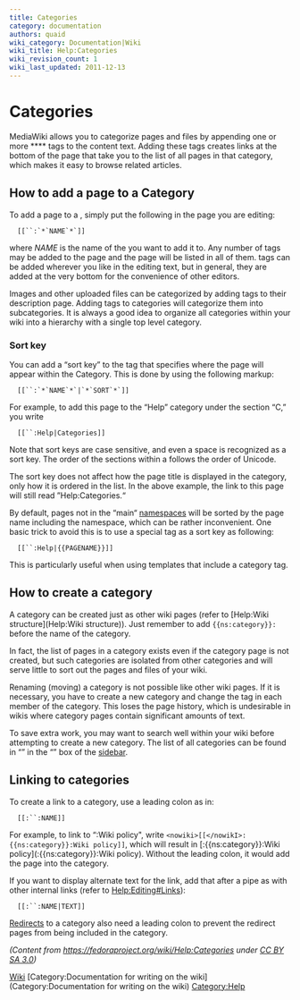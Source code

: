 ```yaml
---
title: Categories
category: documentation
authors: quaid
wiki_category: Documentation|Wiki
wiki_title: Help:Categories
wiki_revision_count: 1
wiki_last_updated: 2011-12-13
---
```


# Categories

MediaWiki allows you to categorize pages and files by appending one or more **** tags to the content text. Adding these tags creates links at the bottom of the page that take you to the list of all pages in that category, which makes it easy to browse related articles.

## How to add a page to a Category

To add a page to a , simply put the following in the page you are editing:

      [[``:`*`NAME`*`]]

where *NAME* is the name of the you want to add it to. Any number of tags may be added to the page and the page will be listed in all of them. tags can be added wherever you like in the editing text, but in general, they are added at the very bottom for the convenience of other editors.

Images and other uploaded files can be categorized by adding tags to their description page. Adding tags to categories will categorize them into subcategories. It is always a good idea to organize all categories within your wiki into a hierarchy with a single top level category.

### Sort key

You can add a “sort key” to the tag that specifies where the page will appear within the Category. This is done by using the following markup:

      [[``:`*`NAME`*`|`*`SORT`*`]]

For example, to add this page to the “Help” category under the section “C,” you write

      [[``:Help|Categories]]

Note that sort keys are case sensitive, and even a space is recognized as a sort key. The order of the sections within a follows the order of Unicode.

The sort key does not affect how the page title is displayed in the category, only how it is ordered in the list. In the above example, the link to this page will still read ”Help:Categories.“

By default, pages not in the “main“ [namespaces](Help:Wiki_structure#Namespaces) will be sorted by the page name including the namespace, which can be rather inconvenient. One basic trick to avoid this is to use a special tag as a sort key as following:

      [[``:Help|{{PAGENAME}}]]

This is particularly useful when using templates that include a category tag.

## How to create a category

A category can be created just as other wiki pages (refer to [Help:Wiki structure](Help:Wiki structure)). Just remember to add `{{ns:category}}:` before the name of the category.

In fact, the list of pages in a category exists even if the category page is not created, but such categories are isolated from other categories and will serve little to sort out the pages and files of your wiki.

Renaming (moving) a category is not possible like other wiki pages. If it is necessary, you have to create a new category and change the tag in each member of the category. This loses the page history, which is undesirable in wikis where category pages contain significant amounts of text.

To save extra work, you may want to search well within your wiki before attempting to create a new category. The list of all categories can be found in “” in the “” box of the [sidebar](Help:Navigation#Sidebar).

## Linking to categories

To create a link to a category, use a leading colon as in:

      [[:``:NAME]]

For example, to link to “:Wiki policy", write `<nowiki>[[</nowikI>:{{ns:category}}:Wiki policy]]`, which will result in [:{{ns:category}}:Wiki policy](:{{ns:category}}:Wiki policy). Without the leading colon, it would add the page into the category.

If you want to display alternate text for the link, add that after a pipe as with other internal links (refer to <Help:Editing#Links>):

      [[:``:NAME|TEXT]]

[Redirects](Help:Redirect) to a category also need a leading colon to prevent the redirect pages from being included in the category.

*(Content from <https://fedoraproject.org/wiki/Help:Categories> under [CC BY SA 3.0](https://creativecommons.org/licenses/by-sa/3.0/))*

[Wiki](Category:Documentation) [Category:Documentation for writing on the wiki](Category:Documentation for writing on the wiki) <Category:Help>
